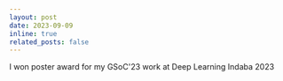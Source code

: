 ```yaml
---
layout: post
date: 2023-09-09
inline: true
related_posts: false
---
```


I won poster award for my GSoC'23 work at Deep Learning Indaba 2023
